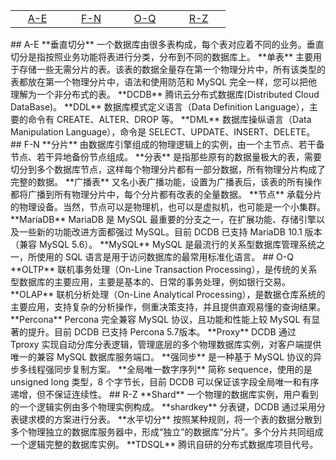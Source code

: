 <table cellspacing =“10” >
<tr><td width = 70 align = center><a href ="#1F">A-E</a> </td><td width = 70 align = center><a href ="#2F">F-N</td><td width = 70 align = center><a href ="#3F">O-Q</a></td><td width = 70 align = center><a href ="#4F">R-Z</a></td></tr>
</table>
## A-E
<a name = "1F"></href> 
**垂直切分**
一个数据库由很多表构成，每个表对应着不同的业务。垂直切分是指按照业务功能将表进行分类，分布到不同的数据库上。
**单表**
主要用于存储一些无需分片的表。该表的数据全量存在第一个物理分片中，所有该类型的表都放在第一个物理分片中，语法和使用防范和 MySQL 完全一样，您可以把他理解为一个非分布式的表。
**DCDB**
腾讯云分布式数据库(Distributed Cloud DataBase)。
**DDL**
数据库模式定义语言（Data Definition Language），主要的命令有 CREATE、ALTER、DROP 等。
**DML**
数据库操纵语言（Data Manipulation Language），命令是 SELECT、UPDATE、INSERT、DELETE。
## F-N
<a name = "2F"></href> 
**分片**
由数据库引擎组成的物理逻辑上的实例，由一个主节点、若干备节点、若干异地备份节点组成。
**分表**
是指那些原有的数据量极大的表，需要切分到多个数据库节点，这样每个物理分片都有一部分数据，所有物理分片构成了完整的数据。
**广播表**
又名小表广播功能，设置为广播表后，该表的所有操作都将广播到所有物理分片中，每个分片都有改表的全量数据。
**节点**
承载分片的物理设备。当然，节点可以是物理机，也可以是虚拟机，也可能是一个小集群。
**MariaDB**
MariaDB 是 MySQL 最重要的分支之一，在扩展功能、存储引擎以及一些新的功能改进方面都强过 MySQL。目前 DCDB 已支持 MariaDB 10.1 版本（兼容 MySQL 5.6）。
**MySQL**
MySQL 是最流行的关系型数据库管理系统之一，所使用的 SQL 语言是用于访问数据库的最常用标准化语言。
## O-Q
<a name = "3F"></href> 
**OLTP**
联机事务处理（On-Line Transaction Processing），是传统的关系型数据库的主要应用，主要是基本的、日常的事务处理，例如银行交易。
**OLAP**
联机分析处理（On-Line Analytical Processing），是数据仓库系统的主要应用，支持复杂的分析操作，侧重决策支持，并且提供直观易懂的查询结果。
**Percona**
Percona 完全兼容 MySQL 协议，且功能和性能上较 MySQL 有显著的提升。目前 DCDB 已支持 Percona 5.7版本。
**Proxy**
DCDB 通过 Tproxy 实现自动分库分表逻辑，管理底层的多个物理数据库实例，对客户端提供唯一的兼容 MySQL 数据库服务端口。
**强同步**
是一种基于 MySQL 协议的异步多线程强同步复制方案。
**全局唯一数字序列**
简称 sequence，使用的是 unsigned long 类型，8 个字节长，目前 DCDB 可以保证该字段全局唯一和有序递增，但不保证连续性。
## R-Z
<a name = "4F"></href> 
**Shard**
一个物理的数据库实例，用户看到的一个逻辑实例由多个物理实例构成。
**shardkey**
分表键，DCDB 通过采用分表键求模的方案进行分表。
**水平切分** 
按照某种规则，将一个表的数据分散到多个物理独立的数据库服务器中，形成“独立”的数据库“分片”。多个分片共同组成一个逻辑完整的数据库实例。
**TDSQL**
腾讯自研的分布式数据库项目代号。